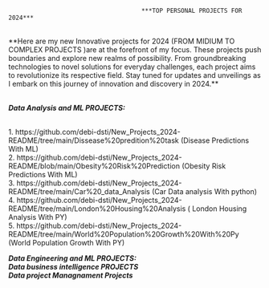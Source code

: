                                          ***TOP PERSONAL PROJECTS FOR 2024***
 <br>
**Here are my new Innovative projects for 2024 (FROM MIDIUM TO COMPLEX PROJECTS )are at the forefront of my focus. These projects push boundaries and explore new realms of possibility. From groundbreaking technologies to novel solutions for everyday challenges, each project aims to revolutionize its respective field. Stay tuned for updates and unveilings as I embark on this journey of innovation and discovery in 2024.**

 <br/>
 
  <br>
  
 ***Data Analysis and ML PROJECTS:***
 <br/>

  <br>
1. https://github.com/debi-dsti/New_Projects_2024-README/tree/main/Dissease%20predition%20task (Disease Predictions With ML)
 <br>
2. https://github.com/debi-dsti/New_Projects_2024-README/blob/main/Obesity%20Risk%20Prediction (Obesity Risk Predictions With ML)
 <br>
3. https://github.com/debi-dsti/New_Projects_2024-README/tree/main/Car%20_data_Analysis (Car Data analysis With python)
 <br>
4. https://github.com/debi-dsti/New_Projects_2024-README/tree/main/London%20Housing%20Analysis ( London Housing Analysis With PY)
 <br>
5. https://github.com/debi-dsti/New_Projects_2024-README/tree/main/World%20Population%20Growth%20With%20Py (World Population Growth With PY)
 <br>
 
 ***Data Engineering and ML PROJECTS:***
 <br>
 ***Data business intelligence PROJECTS***
 <br>
 ***Data project Managnament Projects***
 <br/>
